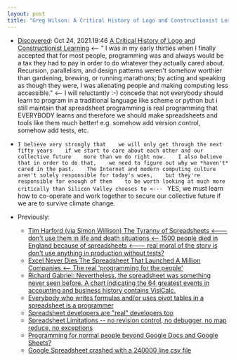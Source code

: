 ```yaml
---
layout: post
title: "Greg Wilson: A Critical History of Logo and Constructionist Learning - 'I believe very strongly that we will only get through the next fifty years if we start to care about each other and our collective future more than we do right now'"
---
```


* [Discovered](rolandtanglao.com/2020/07/29/p1-blogthis-checkvist-list-links-to-blog/): Oct 24, 2021.19:46 [A Critical History of Logo and Constructionist Learning](https://neverworkintheory.org/2021/10/11/a-critical-history-of-logo-and-constructionist-learning.html) <-- " I was in my early thirties when I finally accepted that for most people, programming was and always would be a tax they had to pay in order to do whatever they actually cared about. Recursion, parallelism, and design patterns weren't somehow worthier than gardening, brewing, or running marathons; by acting and speaking as though they were, I was alienating people and making computing less accessible."  <--  I will reluctantly :-) concede that not everybody should learn to program in a traditional language like scheme or python but i still maintain that spreadsheet programming is real programming that EVERYBODY learns and therefore we should make spreadsheets and tools like them much better! e.g. somehow add version control, somehow add tests, etc.

* `I believe very strongly that    we will only get through the next fifty years    if we start to care about each other and our collective future    more than we do right now.    I also believe that in order to do that,    we need to figure out why we *haven't* cared in the past.    The Internet and modern computing culture    aren't solely responsible for today's woes,    but they're responsible for enough of them    to be worth looking at much more critically than Silicon Valley chooses to <--- ` YES, we must learn how to co-operate and work together to secure our collective future if we are to survive climate change.

* Previously: 

  * [Tim  Harford (via Simon Willison) The Tyranny of Spreadsheets <--- don't  use them in life and death situations <-- 1500 people died in England  because of spreadsheets <--- real moral of the story is don't use  anything in production without tests?](http://rolandtanglao.com/2021/08/08/p1-spreadsheet-bugs-caused-1500-to-die-in-england-need-tests/)        
  * [Excel Never Dies The Spreadsheet That Launched A Million Companies <-- The real 'programming for the people'](http://rolandtanglao.com/2021/03/09/p1-excel-never-dies-the-spreadsheet-that-launched-a-million-companies/)        
  * [Richard  Gabriel: Nevertheless, the spreadsheet was something never seen before.  A chart indicating the 64 greatest events in accounting and business  history contains VisiCalc.](http://rolandtanglao.com/2019/04/30/p1-richard-gabriel-the-spreadsheet-was-something-never-seen-before/)     
  * [Everybody who writes formulas and/or uses pivot tables in a spreadsheet is a programmer](http://rolandtanglao.com/2018/04/26/p1-everybody-who-writes-formulas-or-uses-pivot-tables-in-a-spreadsheet-is-a-programmer/)
  * [Spreadsheet developers are "real" developers too](http://rolandtanglao.com/2017/04/26/p1-spreadsheet-developers-are-real-developers-too/)
  * [Spreadsheet Limitations -- no revision control, no debugger, no map reduce, no exceptions](http://rolandtanglao.com/2017/03/24/p1-spreadsheet-cant-do-exceptions-and-map-reduce)
  * [Programming for normal people beyond Google Docs and Google Sheets?](http://rolandtanglao.com/2017/03/23/p1-programming-beyond-google-docs-and-spreadsheets/)
  * [Google Spreadsheet crashed with a 240000 line csv file](http://rolandtanglao.com/2015/04/16/google-spreadsheet-crashed-240000-line-csv-file/)        

